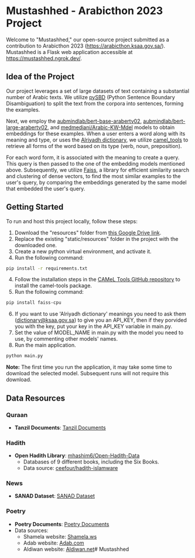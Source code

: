 # Mustashhed - Arabicthon 2023 Project

Welcome to "Mustashhed," our open-source project submitted as a contribution to Arabicthon 2023 (https://arabicthon.ksaa.gov.sa/). Mustashhed is a Flask web application accessible at https://mustashhed.ngrok.dev/.

## Idea of the Project

Our project leverages a set of large datasets of text containing a substantial number of Arabic texts. We utilize [pySBD](https://github.com/nipunsadvilkar/pySBD) (Python Sentence Boundary Disambiguation) to split the text from the corpora into sentences, forming the examples.

Next, we employ the [aubmindlab/bert-base-arabertv02](https://huggingface.co/aubmindlab/bert-base-arabertv02), [aubmindlab/bert-large-arabertv02](https://huggingface.co/aubmindlab/bert-large-arabertv02), and [medmediani/Arabic-KW-Mdel](https://huggingface.co/medmediani/Arabic-KW-Mdel) models to obtain embeddings for these examples. When a user enters a word along with its meaning and type, or uses the [Alriyadh dictionary](https://dictionary.ksaa.gov.sa/), we utilize [camel_tools](https://github.com/CAMeL-Lab/camel_tools) to retrieve all forms of the word based on its type (verb, noun, preposition).

For each word form, it is associated with the meaning to create a query. This query is then passed to the one of the embedding models mentioned above. Subsequently, we utilize [Faiss](https://github.com/facebookresearch/faiss), a library for efficient similarity search and clustering of dense vectors, to find the most similar examples to the user's query, by comparing the embeddings generated by the same model that embedded the user's query.

## Getting Started

To run and host this project locally, follow these steps:

1. Download the "resources" folder from [this Google Drive link](https://drive.google.com/drive/folders/1mLforjcCqaYqaeGTFvLyxvpeuwTjM6Qx?usp=sharing).
2. Replace the existing "static/resources" folder in the project with the downloaded one.
3. Create a new python virtual environment, and activate it.
4. Run the following command:
```bash
pip install -r requirements.txt
```

4. Follow the installation steps in the [CAMeL Tools GitHub repository](https://github.com/CAMeL-Lab/camel_tools) to install the camel-tools package.
5. Run the following command:

```bash
pip install faiss-cpu
```
6. If you want to use 'Alriyadh dictionary' meanings you need to ask them (dictionary@ksaa.gov.sa) to give you an API_KEY, then if they porvided you with the key, put your key in the API_KEY variable in main.py.
7. Set the value of MODEL_NAME in main.py with the model you need to use, by commenting other models' names.
8. Run the main application.

```bash
python main.py
```

**Note:** The first time you run the application, it may take some time to download the selected model. Subsequent runs will not require this download.

## Data Resources

### Quraan
- **Tanzil Documents**: [Tanzil Documents](https://tanzil.net/docs/)

### Hadith
- **Open Hadith Library**: [mhashim6/Open-Hadith-Data](https://github.com/mhashim6/Open-Hadith-Data)
  - Databases of 9 different books, including the Six Books.
  - Data source: [ceefour/hadith-islamware](https://github.com/ceefour/hadith-islamware)

### News
- **SANAD Dataset**: [SANAD Dataset](https://data.mendeley.com/datasets/57zpx667y9)

### Poetry
- **Poetry Documents**: [Poetry Documents](https://drive.google.com/file/d/16jr56LBhKuZGYXZi_A39ab4GCGxZa-X_/view?usp=sharing)
- Data sources:
  - Shamela website: [Shamela.ws](https://shamela.ws/)
  - Adab website: [Adab.com](https://www.adab.com/)
  - Aldiwan website: [Aldiwan.net](https://www.aldiwan.net/)#   M u s t a s h h e d  
 